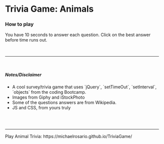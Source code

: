 <h1>Trivia Game: Animals</h1>

<h3>How to play</h3>
<p>You have 10 seconds to answer each question. Click on the best answer before time runs out.</p>
<br><hr><br>
<h5>Notes/Disclaimer</h5>
<ul>
  <li>A cool survey/trivia game that uses `jQuery`, `setTimeOut`, `setInterval`, `objects` from the coding Bootcamp.</li>
  <li>Images from Giphy and iStockPhoto</li>
  <li>Some of the questions answers are from Wikipedia.</li>
  <li>JS and CSS, from yours truly</li>
</ul>
<br><br>
<hr>
Play Animal Trivia:
https://michaelrosario.github.io/TriviaGame/

